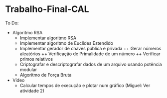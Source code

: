 # Trabalho-Final-CAL

To Do:
   - Algoritmo RSA
      + Implementar algoritmo RSA
      + Implementar algoritmo de Euclides Estendido
      + Implementar gerador de chaves pública e privada
        ++ Gerar números aleatórios
        ++ Verificação de Primalidade de um número
        ++ Verificar primos relativos
      + Criptografar e descriptografar dados de um arquivo usando potência modular
      + Algoritmo de Força Bruta
   - Vídeo
      + Calcular tempos de execução e plotar num gráfico (Miguel: Ver atividade 2)
